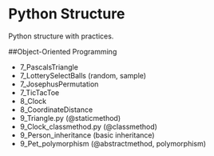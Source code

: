 # Python Structure
Python structure with practices.


##Object-Oriented Programming
- 7_PascalsTriangle
- 7_LotterySelectBalls (random, sample)
- 7_JosephusPermutation
- 7_TicTacToe
- 8_Clock
- 8_CoordinateDistance
- 9_Triangle.py (@staticmethod)
- 9_Clock_classmethod.py (@classmethod)
- 9_Person_inheritance (basic inheritance)
- 9_Pet_polymorphism (@abstractmethod, polymorphism)
